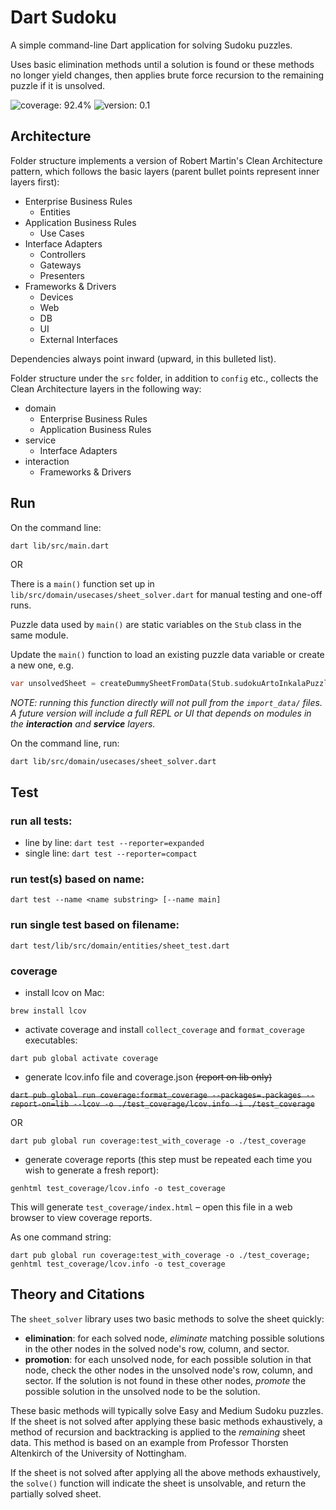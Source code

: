 # Dart Sudoku

A simple command-line Dart application for solving Sudoku puzzles.

Uses basic elimination methods until a solution is found or these methods
no longer yield changes, then applies brute force recursion to the remaining
puzzle if it is unsolved.

![coverage: 92.4%](https://img.shields.io/badge/coverage-92.4%25-green) ![version: 0.1](https://img.shields.io/badge/version-0.1-blue)

## Architecture

Folder structure implements a version of Robert Martin's Clean Architecture pattern,
which follows the basic layers (parent bullet points represent inner layers first):
- Enterprise Business Rules
  - Entities
- Application Business Rules
  - Use Cases
- Interface Adapters
  - Controllers
  - Gateways
  - Presenters
- Frameworks & Drivers
  - Devices
  - Web
  - DB
  - UI
  - External Interfaces

Dependencies always point inward (upward, in this bulleted list).

Folder structure under the `src` folder, in addition to `config` etc.,
collects the Clean Architecture layers in the following way:

- domain
  - Enterprise Business Rules
  - Application Business Rules
- service
  - Interface Adapters
- interaction
  - Frameworks & Drivers

## Run

On the command line:
```bash
dart lib/src/main.dart
```

OR

There is a `main()` function set up in `lib/src/domain/usecases/sheet_solver.dart`
for manual testing and one-off runs.

Puzzle data used by `main()` are static variables on the `Stub` class in the same module.

Update the `main()` function to load an existing puzzle data variable or create a new one, e.g.
```dart
var unsolvedSheet = createDummySheetFromData(Stub.sudokuArtoInkalaPuzzle);
```

_NOTE: running this function directly will not pull from the `import_data/` files.
A future version will include a full REPL or UI that depends on modules in the
**interaction** and **service** layers._

On the command line, run:

`dart lib/src/domain/usecases/sheet_solver.dart`

## Test

### run all tests:
- line by line:
`dart test --reporter=expanded`
- single line:
`dart test --reporter=compact`

### run test(s) based on name:
`dart test --name <name substring> [--name main]`

### run single test based on filename:
`dart test/lib/src/domain/entities/sheet_test.dart`

### coverage
- install lcov on Mac:

`brew install lcov`

- activate coverage and install `collect_coverage` and `format_coverage` executables:

`dart pub global activate coverage`

- generate lcov.info file and coverage.json ~~(report on lib only)~~

~~`dart pub global run coverage:format_coverage --packages=.packages --report-on=lib --lcov -o ./test_coverage/lcov.info -i ./test_coverage`~~

OR

`dart pub global run coverage:test_with_coverage -o ./test_coverage`

- generate coverage reports (this step must be repeated each time
you wish to generate a fresh report):

`genhtml test_coverage/lcov.info -o test_coverage`

This will generate `test_coverage/index.html` – open this file in a web browser to view coverage reports.

As one command string:

`dart pub global run coverage:test_with_coverage -o ./test_coverage; genhtml test_coverage/lcov.info -o test_coverage`

## Theory and Citations

The `sheet_solver` library uses two basic methods to solve the sheet quickly:
- **elimination**: for each solved node, *eliminate* matching possible solutions in the other nodes in the solved
node's row, column, and sector.
- **promotion**: for each unsolved node, for each possible solution in that node, check the other nodes
in the unsolved node's row, column, and sector. If the solution is not found in these other nodes,
*promote* the possible solution in the unsolved node to be the solution.

These basic methods will typically solve Easy and Medium Sudoku puzzles. If the sheet is not solved after
applying these basic methods exhaustively, a method of recursion and backtracking is applied to the
*remaining* sheet data. This method is based on an example from Professor Thorsten Altenkirch of the University 
of Nottingham.

If the sheet is not solved after applying all the above methods exhaustively, the `solve()` function
will indicate the sheet is unsolvable, and return the partially solved sheet.
